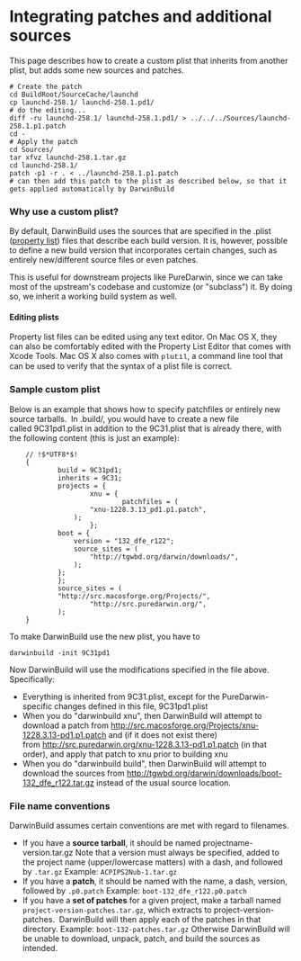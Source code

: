 Integrating patches and additional sources
==========================================
This page describes how to create a custom plist that inherits from another plist, but adds some new sources and patches.

```
# Create the patch
cd BuildRoot/SourceCache/launchd
cp launchd-258.1/ launchd-258.1.pd1/
# do the editing...
diff -ru launchd-258.1/ launchd-258.1.pd1/ > ../../../Sources/launchd-258.1.p1.patch
cd -
# Apply the patch
cd Sources/
tar xfvz launchd-258.1.tar.gz
cd launchd-258.1/
patch -p1 -r . < ../launchd-258.1.p1.patch 
# can then add this patch to the plist as described below, so that it gets applied automatically by DarwinBuild
```

### Why use a custom plist?

By default, DarwinBuild uses the sources that are specified in the .plist ([property list](http://en.wikipedia.org/wiki/Property_list)) files that describe each build version. It is, however, possible to define a new build version that incorporates certain changes, such as entirely new/different source files or even patches.

This is useful for downstream projects like PureDarwin, since we can take most of the upstream's codebase and customize (or "subclass") it. By doing so, we inherit a working build system as well.

#### Editing plists

Property list files can be edited using any text editor. On Mac OS X, they can also be comfortably edited with the Property List Editor that comes with Xcode Tools. Mac OS X also comes with <span style="font-family:courier new,monospace"><span style="font-size:small">plutil</span></span>, a command line tool that can be used to verify that the syntax of a plist file is correct.

### Sample custom plist

Below is an example that shows how to specify patchfiles or entirely new source tarballs. 
    In .build/, you would have to create a new file called 9C31pd1.plist in addition to the 9C31.plist that is already there, with the following content (this is just an example):
```
    // !$*UTF8*$!
    {
            build = 9C31pd1;
            inherits = 9C31;
            projects = {
                    xnu = {
                            patchfiles = (
                    "xnu-1228.3.13_pd1.p1.patch",
                );
                    };
            boot = {
                version = "132_dfe_r122";
                source_sites = (
                    "http://tgwbd.org/darwin/downloads/",
                );
            };
            };
            source_sites = (
            "http://src.macosforge.org/Projects/", 
                    "http://src.puredarwin.org/",
            );
    }
```

To make DarwinBuild use the new plist, you have to

```
darwinbuild -init 9C31pd1
```

Now DarwinBuild will use the modifications specified in the file above. Specifically:
-   Everything is inherited from 9C31.plist, except for the PureDarwin-specific changes defined in this file, 9C31pd1.plist
-   When you do "darwinbuild xnu", then DarwinBuild will attempt to download a patch from http://src.macosforge.org/Projects/xnu-1228.3.13-pd1.p1.patch and (if it does not exist there) from http://src.puredarwin.org/xnu-1228.3.13-pd1.p1.patch (in that order), and apply that patch to xnu prior to building xnu
-   When you do "darwinbuild build", then DarwinBuild will attempt to download the sources from http://tgwbd.org/darwin/downloads/boot-132_dfe_r122.tar.gz instead of the usual source location.

### File name conventions

DarwinBuild assumes certain conventions are met with regard to filenames.
-   If you have a <span style="font-weight:bold">source tarball</span>, it should be named projectname-version.tar.gz
     Note that a version must always be specified, added to the project name (upper/lowercase matters) with a dash, and followed by `.tar.gz`
     Example: `ACPIPS2Nub-1.tar.gz`
-   If you have a **patch**, it should be named with the name, a dash, version, followed by `.p0.patch`
     Example: `boot-132_dfe_r122.p0.patch`
-   If you have a **set of patches** for a given project, make a tarball named `project-version-patches.tar.gz`, which extracts to project-version-patches.  DarwinBuild will then apply each of the patches in that directory.
     Example: `boot-132-patches.tar.gz`
Otherwise DarwinBuild will be unable to download, unpack, patch, and build the sources as intended.